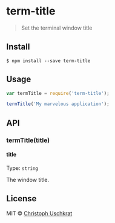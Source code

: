 # term-title

> Set the terminal window title


## Install

```
$ npm install --save term-title
```


## Usage

```js
var termTitle = require('term-title');

termTitle('My marvelous application');
```


## API

### termTitle(title)

#### title

Type: `string`

The window title.


## License

MIT © [Christoph Uschkrat](https://c.uschkrat.com)
